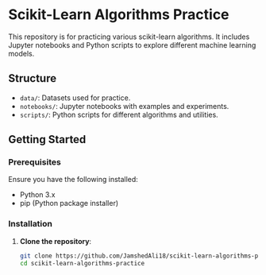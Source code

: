 # Scikit-Learn Algorithms Practice

This repository is for practicing various scikit-learn algorithms. It includes Jupyter notebooks and Python scripts to explore different machine learning models.

## Structure 
 
- `data/`: Datasets used for practice.
- `notebooks/`: Jupyter notebooks with examples and experiments. 
- `scripts/`: Python scripts for different algorithms and utilities. 

## Getting Started

### Prerequisites

Ensure you have the following installed:

- Python 3.x
- pip (Python package installer)

### Installation

1. **Clone the repository**:
   ```bash
   git clone https://github.com/JamshedAli18/scikit-learn-algorithms-practice.git
   cd scikit-learn-algorithms-practice 
